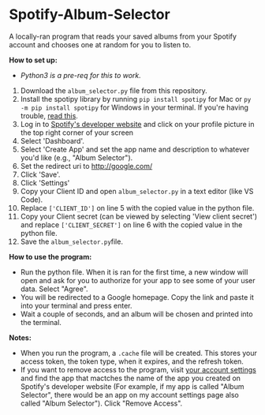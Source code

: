# Spotify-Album-Selector
A locally-ran program that reads your saved albums from your Spotify account and chooses one at random for you to listen to.

**How to set up:**
- _Python3 is a pre-req for this to work._
1. Download the `album_selector.py` file from this repository.
2. Install the spotipy library by running `pip install spotipy` for Mac or `py -m pip install spotipy` for Windows in your terminal. If you're having trouble, [read this](https://pypi.org/project/spotipy/).
3. Log in to [Spotify's developer website](https://developer.spotify.com/) and click on your profile picture in the top right corner of your screen
4. Select 'Dashboard'.
5. Select 'Create App' and set the app name and description to whatever you'd like (e.g., "Album Selector").
6. Set the redirect uri to http://google.com/
7. Click 'Save'.
8. Click 'Settings'
9. Copy your Client ID and open `album_selector.py` in a text editor (like VS Code).
10. Replace `['CLIENT_ID']` on line 5 with the copied value in the python file.
11. Copy your Client secret (can be viewed by selecting 'View client secret') and replace `['CLIENT_SECRET']` on line 6 with the copied value in the python file.
12. Save the `album_selector.py`file.

**How to use the program:**
- Run the python file. When it is ran for the first time, a new window will open and ask for you to authorize for your app to see some of your user data. Select "Agree". 
- You will be redirected to a Google homepage. Copy the link and paste it into your terminal and press enter. 
- Wait a couple of seconds, and an album will be chosen and printed into the terminal. 

**Notes:**
- When you run the program, a `.cache` file will be created. This stores your access token, the token type, when it expires, and the refresh token.
- If you want to remove access to the program, visit [your account settings](https://www.spotify.com/us/account/apps/) and find the app that mactches the name of the app you created on Spotify's developer website (For example, if my app is called "Album Selector", there would be an app on my account settings page also called "Album Selector"). Click "Remove Access".
